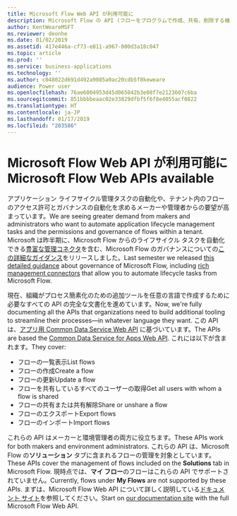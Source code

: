 ```yaml
---
title: Microsoft Flow Web API が利用可能に
description: Microsoft Flow の API (フローをプログラムで作成、共有、削除する機能など) が文書化されました。
author: KentWeareMSFT
ms.reviewer: deonhe
ms.date: 01/02/2019
ms.assetid: 417e446a-cf73-e811-a967-000d3a18c047
ms.topic: article
ms.prod: ''
ms.service: business-applications
ms.technology: ''
ms.author: c048022d691d492a9085a9ac20cdb5f8keweare
audience: Power user
ms.openlocfilehash: 76ae6004953d45d065042b3e08f7e2123607c6ba
ms.sourcegitcommit: 851bbbbeaac02e33829dfbf5f6f8e4055acf0822
ms.translationtype: HT
ms.contentlocale: ja-JP
ms.lasthandoff: 01/17/2019
ms.locfileid: "203586"
---
```

# <a name="microsoft-flow-web-apis-available"></a><span data-ttu-id="8e7c6-103">Microsoft Flow Web API が利用可能に</span><span class="sxs-lookup"><span data-stu-id="8e7c6-103">Microsoft Flow Web APIs available</span></span>

<span data-ttu-id="8e7c6-104">アプリケーション ライフサイクル管理タスクの自動化や、テナント内のフローのアクセス許可とガバナンスの自動化を求めるメーカーや管理者からの要望が高まっています。</span><span class="sxs-lookup"><span data-stu-id="8e7c6-104">We are seeing greater demand from makers and administrators who want to automate application lifecycle management tasks and the permissions and governance of flows within a tenant.</span></span> <span data-ttu-id="8e7c6-105">Microsoft は昨半期に、Microsoft Flow からのライフサイクル タスクを自動化できる[豊富な管理コネクタ](https://powerapps.microsoft.com/blog/new-connectors-for-powerapps-and-flow-resources/)を含む、Microsoft Flow のガバナンスについての[この詳細なガイダンス]( https://flow.microsoft.com/blog/security-governance-strategy/)をリリースしました。</span><span class="sxs-lookup"><span data-stu-id="8e7c6-105">Last semester we released [this detailed guidance]( https://flow.microsoft.com/blog/security-governance-strategy/) about governance of Microsoft Flow, including [rich management connectors](https://powerapps.microsoft.com/blog/new-connectors-for-powerapps-and-flow-resources/) that allow you to automate lifecycle tasks from  Microsoft Flow.</span></span>

<span data-ttu-id="8e7c6-106">現在、組織がプロセス簡素化のための追加ツールを任意の言語で作成するために必要なすべての API の完全な文書化を進めています。</span><span class="sxs-lookup"><span data-stu-id="8e7c6-106">Now, we're fully documenting all the APIs that organizations need to build additional tooling to streamline their processes—in whatever language they want.</span></span> <span data-ttu-id="8e7c6-107">この API は、[アプリ用 Common Data Service  Web API](https://docs.microsoft.com/dynamics365/customer-engagement/developer/webapi/perform-operations-web-api) に基づいています。</span><span class="sxs-lookup"><span data-stu-id="8e7c6-107">The APIs are based the [Common Data Service for Apps Web API](https://docs.microsoft.com/dynamics365/customer-engagement/developer/webapi/perform-operations-web-api).</span></span> <span data-ttu-id="8e7c6-108">これには以下が含まれます。</span><span class="sxs-lookup"><span data-stu-id="8e7c6-108">They cover:</span></span>

- <span data-ttu-id="8e7c6-109">フローの一覧表示</span><span class="sxs-lookup"><span data-stu-id="8e7c6-109">List flows</span></span>
- <span data-ttu-id="8e7c6-110">フローの作成</span><span class="sxs-lookup"><span data-stu-id="8e7c6-110">Create a flow</span></span>
- <span data-ttu-id="8e7c6-111">フローの更新</span><span class="sxs-lookup"><span data-stu-id="8e7c6-111">Update a flow</span></span>
- <span data-ttu-id="8e7c6-112">フローを共有しているすべてのユーザーの取得</span><span class="sxs-lookup"><span data-stu-id="8e7c6-112">Get all users with whom a flow is shared</span></span>
- <span data-ttu-id="8e7c6-113">フローの共有または共有解除</span><span class="sxs-lookup"><span data-stu-id="8e7c6-113">Share or unshare a flow</span></span>
- <span data-ttu-id="8e7c6-114">フローのエクスポート</span><span class="sxs-lookup"><span data-stu-id="8e7c6-114">Export flows</span></span>
- <span data-ttu-id="8e7c6-115">フローのインポート</span><span class="sxs-lookup"><span data-stu-id="8e7c6-115">Import flows</span></span>

<span data-ttu-id="8e7c6-116">これらの API はメーカーと環境管理者の両方に役立ちます。</span><span class="sxs-lookup"><span data-stu-id="8e7c6-116">These APIs work for both makers and environment administrators.</span></span> <span data-ttu-id="8e7c6-117">これらの API は、Microsoft Flow の**ソリューション** タブに含まれるフローの管理を対象としています。</span><span class="sxs-lookup"><span data-stu-id="8e7c6-117">These APIs cover the management of flows included on the **Solutions** tab in Microsoft Flow.</span></span> <span data-ttu-id="8e7c6-118">現時点では、**マイ フロー**のフローはこれらの API でサポートされていません。</span><span class="sxs-lookup"><span data-stu-id="8e7c6-118">Currently, flows under **My Flows** are not supported by these APIs.</span></span> <span data-ttu-id="8e7c6-119">まずは、Microsoft Flow Web API について詳しく説明している[ドキュメント サイト](https://docs.microsoft.com/flow/web-api)を参照してください。</span><span class="sxs-lookup"><span data-stu-id="8e7c6-119">Start on [our documentation site](https://docs.microsoft.com/flow/web-api) with the full Microsoft Flow Web API.</span></span>
